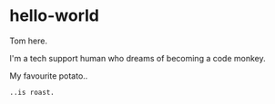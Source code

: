 # hello-world

Tom here.

I'm a tech support human who dreams of becoming a code monkey.

My favourite potato..  
    
    ..is roast.
